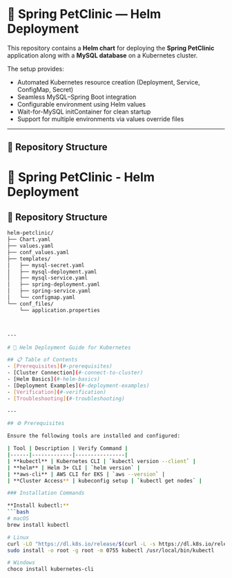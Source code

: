 # 🐾 Spring PetClinic — Helm Deployment

This repository contains a **Helm chart** for deploying the **Spring PetClinic** application along with a **MySQL database** on a Kubernetes cluster.

The setup provides:
- Automated Kubernetes resource creation (Deployment, Service, ConfigMap, Secret)
- Seamless MySQL–Spring Boot integration
- Configurable environment using Helm values
- Wait-for-MySQL initContainer for clean startup
- Support for multiple environments via values override files

---

## 📁 Repository Structure
# 🐾 Spring PetClinic - Helm Deployment

## 📁 Repository Structure
```bash
helm-petclinic/
├── Chart.yaml
├── values.yaml
├── conf_values.yaml
├── templates/
│   ├── mysql-secret.yaml
│   ├── mysql-deployment.yaml
│   ├── mysql-service.yaml
│   ├── spring-deployment.yaml
│   ├── spring-service.yaml
│   └── configmap.yaml
└── conf_files/
    └── application.properties



---

# 🚀 Helm Deployment Guide for Kubernetes

## 📋 Table of Contents
- [Prerequisites](#-prerequisites)
- [Cluster Connection](#-connect-to-cluster)
- [Helm Basics](#-helm-basics)
- [Deployment Examples](#-deployment-examples)
- [Verification](#-verification)
- [Troubleshooting](#-troubleshooting)

---

## ⚙️ Prerequisites

Ensure the following tools are installed and configured:

| Tool | Description | Verify Command |
|------|-------------|----------------|
| **kubectl** | Kubernetes CLI | `kubectl version --client` |
| **helm** | Helm 3+ CLI | `helm version` |
| **aws-cli** | AWS CLI for EKS | `aws --version` |
| **Cluster Access** | kubeconfig setup | `kubectl get nodes` |

### Installation Commands

**Install kubectl:**
```bash
# macOS
brew install kubectl

# Linux
curl -LO "https://dl.k8s.io/release/$(curl -L -s https://dl.k8s.io/release/stable.txt)/bin/linux/amd64/kubectl"
sudo install -o root -g root -m 0755 kubectl /usr/local/bin/kubectl

# Windows
choco install kubernetes-cli
